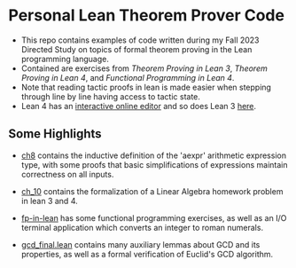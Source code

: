 # Personal Lean Theorem Prover Code

- This repo contains examples of code written during my Fall 2023 Directed Study on topics of formal theorem proving in the Lean programming language.
- Contained are exercises from *Theorem Proving in Lean 3*, *Theorem Proving in Lean 4*, and *Functional Programming in Lean 4*.
- Note that reading tactic proofs in lean is made easier when stepping through line by line having access to tactic state.
- Lean 4 has an [interactive online editor](https://lean.math.hhu.de/) and so does Lean 3 [here](https://leanprover-community.github.io/lean-web-editor/).

## Some Highlights
- [ch8](/ch8/) contains the inductive definition of the 'aexpr' arithmetic expression type, with some proofs that basic simplifications of expressions maintain correctness on all inputs.

- [ch_10](/ch_10/) contains the formalization of a Linear Algebra homework problem in lean 3 and 4. 

- [fp-in-lean](/fp-in-lean/) has some functional programming exercises, as well as an I/O terminal application which converts an integer to roman numerals.

- [gcd_final.lean](/gcd_final.lean) contains many auxiliary lemmas about GCD and its properties, as well as a formal verification of Euclid's GCD algorithm.
